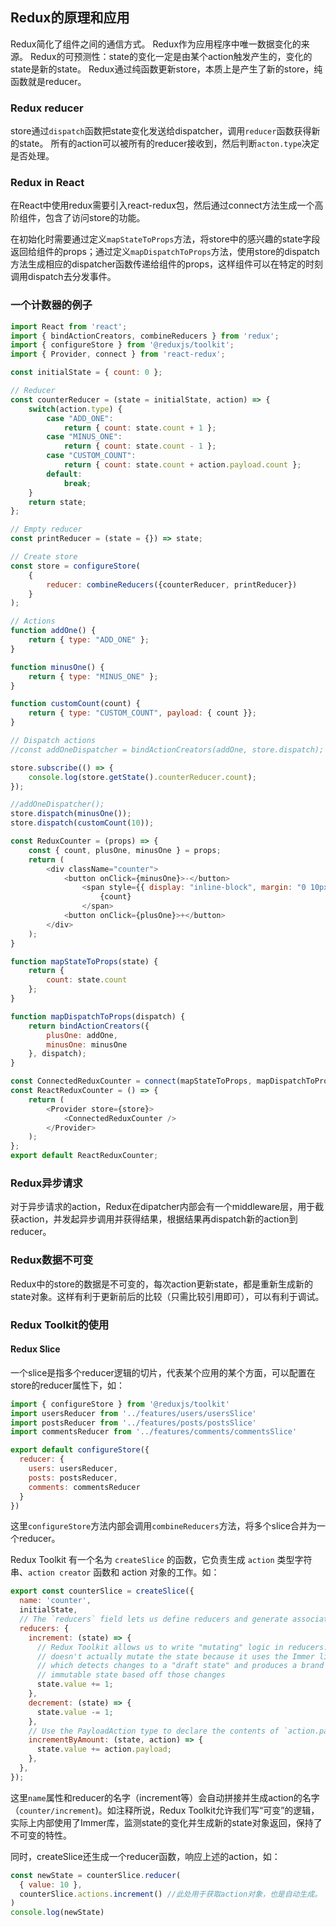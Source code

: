 ## Redux的原理和应用
Redux简化了组件之间的通信方式。
Redux作为应用程序中唯一数据变化的来源。
Redux的可预测性：state的变化一定是由某个action触发产生的，变化的state是新的state。
Redux通过纯函数更新store，本质上是产生了新的store，纯函数就是reducer。

### Redux reducer
store通过`dispatch`函数把state变化发送给dispatcher，调用`reducer`函数获得新的state。
所有的action可以被所有的reducer接收到，然后判断`acton.type`决定是否处理。

### Redux in React
在React中使用redux需要引入react-redux包，然后通过connect方法生成一个高阶组件，包含了访问store的功能。

在初始化时需要通过定义`mapStateToProps`方法，将store中的感兴趣的state字段返回给组件的props；通过定义`mapDispatchToProps`方法，使用store的dispatch方法生成相应的dispatcher函数传递给组件的props，这样组件可以在特定的时刻调用dispatch去分发事件。

### 一个计数器的例子
```javascript
import React from 'react';
import { bindActionCreators, combineReducers } from 'redux';
import { configureStore } from '@reduxjs/toolkit';
import { Provider, connect } from 'react-redux';

const initialState = { count: 0 };

// Reducer
const counterReducer = (state = initialState, action) => {
    switch(action.type) {
        case "ADD_ONE":
            return { count: state.count + 1 };
        case "MINUS_ONE":
            return { count: state.count - 1 };
        case "CUSTOM_COUNT":
            return { count: state.count + action.payload.count };
        default:
            break;
    }
    return state;
};

// Empty reducer
const printReducer = (state = {}) => state;

// Create store
const store = configureStore(
    {
        reducer: combineReducers({counterReducer, printReducer})
    }
);

// Actions
function addOne() {
    return { type: "ADD_ONE" };
}

function minusOne() {
    return { type: "MINUS_ONE" };
}

function customCount(count) {
    return { type: "CUSTOM_COUNT", payload: { count }};
}

// Dispatch actions
//const addOneDispatcher = bindActionCreators(addOne, store.dispatch);

store.subscribe(() => {
    console.log(store.getState().counterReducer.count);
});

//addOneDispatcher();
store.dispatch(minusOne());
store.dispatch(customCount(10));

const ReduxCounter = (props) => {
    const { count, plusOne, minusOne } = props;
    return (
        <div className="counter">
            <button onClick={minusOne}>-</button>
                <span style={{ display: "inline-block", margin: "0 10px" }}>
                    {count}
                </span>
            <button onClick={plusOne}>+</button>
        </div>
    );
}

function mapStateToProps(state) {
    return {
        count: state.count
    };
}

function mapDispatchToProps(dispatch) {
    return bindActionCreators({
        plusOne: addOne,
        minusOne: minusOne
    }, dispatch);
}

const ConnectedReduxCounter = connect(mapStateToProps, mapDispatchToProps)(ReduxCounter);
const ReactReduxCounter = () => {
    return (
        <Provider store={store}>
            <ConnectedReduxCounter />
        </Provider>
    );
};
export default ReactReduxCounter;
```

### Redux异步请求
对于异步请求的action，Redux在dipatcher内部会有一个middleware层，用于截获action，并发起异步调用并获得结果，根据结果再dispatch新的action到reducer。

### Redux数据不可变
Redux中的store的数据是不可变的，每次action更新state，都是重新生成新的state对象。这样有利于更新前后的比较（只需比较引用即可），可以有利于调试。

### Redux Toolkit的使用
#### Redux Slice
一个slice是指多个reducer逻辑的切片，代表某个应用的某个方面，可以配置在store的reducer属性下，如：
```javascript
import { configureStore } from '@reduxjs/toolkit'
import usersReducer from '../features/users/usersSlice'
import postsReducer from '../features/posts/postsSlice'
import commentsReducer from '../features/comments/commentsSlice'

export default configureStore({
  reducer: {
    users: usersReducer,
    posts: postsReducer,
    comments: commentsReducer
  }
})
```
这里`configureStore`方法内部会调用`combineReducers`方法，将多个slice合并为一个reducer。

Redux Toolkit 有一个名为 `createSlice` 的函数，它负责生成 `action` 类型字符串、`action creator` 函数和 action 对象的工作。如：
```javascript
export const counterSlice = createSlice({
  name: 'counter',
  initialState,
  // The `reducers` field lets us define reducers and generate associated actions
  reducers: {
    increment: (state) => {
      // Redux Toolkit allows us to write "mutating" logic in reducers. It
      // doesn't actually mutate the state because it uses the Immer library,
      // which detects changes to a "draft state" and produces a brand new
      // immutable state based off those changes
      state.value += 1;
    },
    decrement: (state) => {
      state.value -= 1;
    },
    // Use the PayloadAction type to declare the contents of `action.payload`
    incrementByAmount: (state, action) => {
      state.value += action.payload;
    },
  },
});
```
这里`name`属性和reducer的名字（increment等）会自动拼接并生成action的名字（`counter/increment`)。如注释所说，Redux Toolkit允许我们写“可变”的逻辑，实际上内部使用了Immer库，监测state的变化并生成新的state对象返回，保持了不可变的特性。

同时，createSlice还生成一个reducer函数，响应上述的action，如：
```javascript
const newState = counterSlice.reducer(
  { value: 10 },
  counterSlice.actions.increment() //此处用于获取action对象，也是自动生成。
)
console.log(newState)
```


